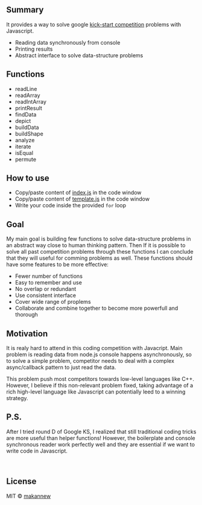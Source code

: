 
## Summary
It provides a way to solve google [kick-start competition](https://codingcompetitions.withgoogle.com/kickstart) problems with Javascript.
- Reading data synchronously from console
- Printing results
- Abstract interface to solve data-structure problems

## Functions
- readLine
- readArray
- readIntArray
- printResult
- findData
- depict
- buildData
- buildShape
- analyze
- iterate
- isEqual
- permute

## How to use
* Copy/paste content of [index.js](https://github.com/makannew/kick-start-helpers/blob/master/src/index.js) in the code window
* Copy/paste content of [template.js](https://github.com/makannew/kick-start-helpers/blob/master/src/template.js) in the code window
* Write your code inside the provided `for` loop

## Goal
My main goal is building few functions to solve data-structure problems in an abstract way close to human thinking pattern. Then If it is possible to solve all past competition problems through these functions I can conclude that they will useful for comming problems as well. These functions should have some features to be more effective:
- Fewer number of functions
- Easy to remember and use
- No overlap or redundant
- Use consistent interface
- Cover wide range of proplems
- Collaborate and combine together to become more powerfull and thorough

## Motivation
It is realy hard to attend in this coding competition with Javacript. Main problem is reading data from node.js console happens asynchronously, so to solve a simple problem, competitor needs to deal with a complex async/callback pattern to just read the data. 

This problem push most competitors towards low-level languages like C++. However, I believe if this non-relevant problem fixed, taking advantage of a rich high-level language like Javascript can potentially leed to a winning strategy.

## P.S.
After I tried round D of Google KS, I realized that still traditional coding tricks are more useful than helper functions! However, the boilerplate and console synchronous reader work perfectly well and they are essential if we want to write code in Javascript.

<br/>


## License

MIT © [makannew](https://github.com/makannew)
